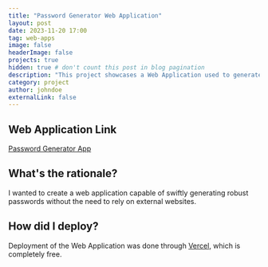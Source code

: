 ```yaml
---
title: "Password Generator Web Application"
layout: post
date: 2023-11-20 17:00
tag: web-apps
image: false
headerImage: false
projects: true
hidden: true # don't count this post in blog pagination
description: "This project showcases a Web Application used to generate complex passwords."
category: project
author: johndoe
externalLink: false
---
```


## Web Application Link
[Password Generator App](https://password-generator-khaki-omega-98.vercel.app/)

## What's the rationale?
I wanted to create a web application capable of swiftly generating robust passwords without the need to rely on external websites. 

## How did I deploy?
Deployment of the Web Application was done through [Vercel](https://vercel.com/), which is completely free.

